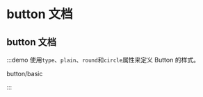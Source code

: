 <!--
 * @Description: 
 * @Version: 2.0
 * @Autor: caohao
 * @Date: 2024-01-02 09:40:28
 * @LastEditors: caohao
 * @LastEditTime: 2024-01-02 09:42:25
-->
# button 文档

## button 文档

:::demo 使用`type`、`plain`、`round`和`circle`属性来定义 Button 的样式。

button/basic

:::